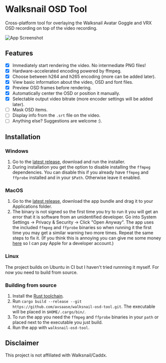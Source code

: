 # Walksnail OSD Tool
Cross-platform tool for overlaying the Walksnail Avatar Goggle and VRX OSD recording on top of the video recording.

![App Screenshot](https://user-images.githubusercontent.com/880421/222804317-2f5b8ef4-970d-4ae5-b249-c0d7d267b06d.png)

## Features
- [x] Immediately start rendering the video. No intermediate PNG files!
- [x] Hardware-accelerated encoding powered by ffmpeg.
- [x] Choose between h264 and h265 encoding (more can be added later).
- [x] View basic information about the video, OSD and font files.
- [x] Preview OSD frames before rendering.
- [x] Automatically center the OSD or position it manually.
- [x] Selectable output video bitrate (more encoder settings will be added later).
- [ ] Mask OSD items.
- [ ] Display info from the `.srt` file on the video.
- [ ] Anything else? Suggestions are welcome :).

## Installation

### Windows
1. Go to the [latest release](https://github.com/avsaase/walksnail-osd-tool/releases), download and run the installer.
2. During installation you get the option to disable installing the `ffmpeg` dependencies. You can disable this if you already have `ffmpeg` and `ffprobe` installed and in your `$Path`. Otherwise leave it enabled.

### MacOS
1. Go to the [latest release](https://github.com/avsaase/walksnail-osd-tool/releases), download the app bundle and drag it to your Applications folder.
2. The binary is not signed so the first time you try to run it you will get an error that it is software from an unidentified developer. Go into System Settings -> Privacy & Security -> Click "Open Anyway". The app uses the included `ffmpeg` and `ffprobe` binaries so when running it the first time you may get a similar warning two more times. Repeat the same steps to fix it. (If you think this is annoying you can give me some money [here](https://www.buymeacoffee.com/avsaase) so I can pay Apple for a developer account.)

### Linux
The project builds on Ubuntu in CI but I haven't tried runnning it myself. For now you need to build from source.

### Building from source
1. Install the [Rust toolchain](https://www.rust-lang.org/tools/install).
2. Run `cargo build --release --git https://github.com/avsaase/walksnail-osd-tool.git`. The executable will be placed in `$HOME/.cargo/bin/`.
3. To run the app you need the `ffmpeg` and `ffprobe` binaries in your `path` or placed next to the executable you just build.
4. Run the app with `walksnail-osd-tool`.

## Disclaimer
This project is not affiliated with Walksnail/Caddx.